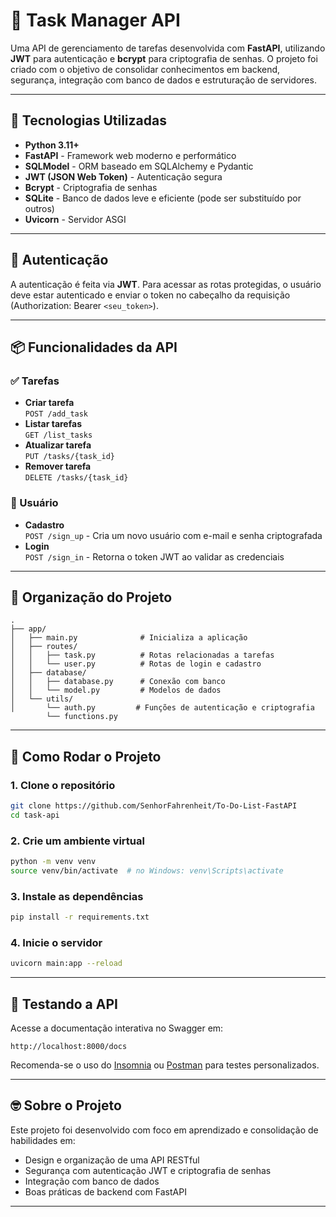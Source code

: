 # 🧠 Task Manager API

Uma API de gerenciamento de tarefas desenvolvida com **FastAPI**, utilizando **JWT** para autenticação e **bcrypt** para criptografia de senhas. O projeto foi criado com o objetivo de consolidar conhecimentos em backend, segurança, integração com banco de dados e estruturação de servidores.

---

## 🚀 Tecnologias Utilizadas

- **Python 3.11+**
- **FastAPI** - Framework web moderno e performático
- **SQLModel** - ORM baseado em SQLAlchemy e Pydantic
- **JWT (JSON Web Token)** - Autenticação segura
- **Bcrypt** - Criptografia de senhas
- **SQLite** - Banco de dados leve e eficiente (pode ser substituído por outros)
- **Uvicorn** - Servidor ASGI

---

## 🔐 Autenticação

A autenticação é feita via **JWT**. Para acessar as rotas protegidas, o usuário deve estar autenticado e enviar o token no cabeçalho da requisição (Authorization: Bearer `<seu_token>`).

---

## 📦 Funcionalidades da API

### ✅ Tarefas
- **Criar tarefa**  
  `POST /add_task`
- **Listar tarefas**  
  `GET /list_tasks`
- **Atualizar tarefa**  
  `PUT /tasks/{task_id}`
- **Remover tarefa**  
  `DELETE /tasks/{task_id}`

### 👤 Usuário
- **Cadastro**  
  `POST /sign_up` - Cria um novo usuário com e-mail e senha criptografada
- **Login**  
  `POST /sign_in` - Retorna o token JWT ao validar as credenciais

---

## 📂 Organização do Projeto

```
.
├── app/
│   ├── main.py              # Inicializa a aplicação
│   ├── routes/
│   │   ├── task.py          # Rotas relacionadas a tarefas
│   │   └── user.py          # Rotas de login e cadastro
│   ├── database/
│   │   ├── database.py      # Conexão com banco
│   │   └── model.py         # Modelos de dados
│   └── utils/
│       └── auth.py         # Funções de autenticação e criptografia
        └── functions.py
```

---

## 🥮 Como Rodar o Projeto

### 1. Clone o repositório
```bash
git clone https://github.com/SenhorFahrenheit/To-Do-List-FastAPI
cd task-api
```

### 2. Crie um ambiente virtual
```bash
python -m venv venv
source venv/bin/activate  # no Windows: venv\Scripts\activate
```

### 3. Instale as dependências
```bash
pip install -r requirements.txt
```

### 4. Inicie o servidor
```bash
uvicorn main:app --reload
```

---

## 📩 Testando a API

Acesse a documentação interativa no Swagger em:
```
http://localhost:8000/docs
```

Recomenda-se o uso do [Insomnia](https://insomnia.rest/) ou [Postman](https://www.postman.com/) para testes personalizados.

---

## 🤓 Sobre o Projeto

Este projeto foi desenvolvido com foco em aprendizado e consolidação de habilidades em:

- Design e organização de uma API RESTful
- Segurança com autenticação JWT e criptografia de senhas
- Integração com banco de dados
- Boas práticas de backend com FastAPI

---


